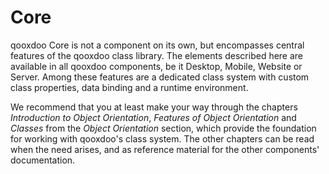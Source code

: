 Core
====

qooxdoo Core is not a component on its own, but encompasses central features of
the qooxdoo class library. The elements described here are available in all
qooxdoo components, be it Desktop, Mobile, Website or Server. Among these
features are a dedicated class system with custom class properties, data binding
and a runtime environment.

We recommend that you at least make your way through the chapters *Introduction
to Object Orientation*, *Features of Object Orientation* and *Classes* from the
*Object Orientation* section, which provide the foundation for working with
qooxdoo's class system. The other chapters can be read when the need arises, and
as reference material for the other components' documentation.
